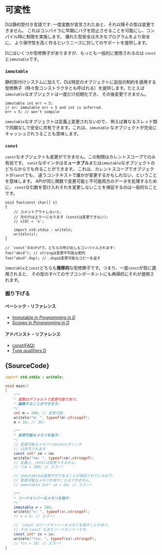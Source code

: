 # 可変性

Dは静的型付き言語です: 一度変数が宣言されたあと、それ以降その型は変更できません。
これはコンパイラに早期にバグを防止させることを可能にし、コンパイル時に制限を実施します。
優れた型安全は大きなプログラムをより安全に、
より保守性を高く作るというニーズに対してのサポートを提供します。

Dにはいくつか型修飾子がありますが、もっとも一般的に使用されるのは
`const`と`immutable`です。

### `immutable`

静的型付けシステムに加えて、Dは特定のオブジェクトに追加の制約を適用する
型修飾子（時々型コンストラクタとも呼ばれる）を提供します。たとえば
`immutable`なオブジェクトは一度だけ初期化でき、
その後変更できません。

    immutable int err = 5;
    // or: immutable err = 5 and int is inferred.
    err = 5; // won't compile

`immutable`なオブジェクトは定義上変更されないので、
例えば異なるスレッド間で同期なしで安全に共有できます。これは、`immutable`
なオブジェクトが完全にキャッシュされうることも意味します。

### `const`

`const`なオブジェクトも変更ができません。この制限はカレントスコープでのみ有効です。
`const`なポインタは**ミュータブル**または`immutable`なオブジェクトのどちらからでも作ることができます。
これは、カレントスコープでオブジェクトが`const`でも、
違うコンテキストで誰かが変更するかもしれない、ということを意味します。
APIが同じ関数で変更可能と不可能両方のデータを処理するために、
`const`な引数を受け入れそれを変更しないことを保証するのは一般的なことです。

    void foo(const char[] s)
    {
        // コメントアウトしないと、
        // 次の行はエラーになります (constは変更できない):
        // s[0] = 'x';

        import std.stdio : writeln;
        writeln(s);
    }

    // `const`のおかげで、どちらの呼び出しもコンパイルされます:
    foo("abcd"); // stringは変更不可能な配列
    foo("abcd".dup); // .dupは変更可能なコピーを返す

`immutable`と`const`どちらも**推移的**な型修飾子です。つまり、一度`const`が型に適用されると、
その型のすべてのサブコンポーネントにも再帰的にそれが適用されます。

### 掘り下げる

#### ベーシック・リファレンス

- [Immutable in _Programming in D_](http://ddili.org/ders/d.en/const_and_immutable.html)
- [Scopes in _Programming in D_](http://ddili.org/ders/d.en/name_space.html)

#### アドバンスト・リファレンス

- [const(FAQ)](https://dlang.org/const-faq.html)
- [Type qualifiers D](https://dlang.org/spec/const3.html)

## {SourceCode}

```d
import std.stdio : writeln;

void main()
{
    /**
    * 変数はデフォルトで変更可能であり、
    * 編集することができます:
    */
    int m = 100; // 変更可能
    writeln("m: ", typeof(m).stringof);
    m = 10; // 良い

    /**
    * 変更可能なメモリを指す:
    */
    // 変更可能なメモリへのconstポインタ
    // は許可されます
    const int* cm = &m;
    writeln("cm: ", typeof(cm).stringof);
    // 定義上、constは変更できません:
    // *cm = 100; // エラー!

    // immutableは変更不可であることが保証されているので、
    // 変更可能なメモリを指すことはできません。
    // immutable int* im = &m; // エラー!

    /**
    * リードオンリーなメモリを指す:
    */
    immutable v = 100;
    writeln("v: ", typeof(v).stringof);
    // v = 5; // エラー!

    // `const`はリードオンリーなメモリを指すことがあり、
    // その`const`もまたリードオンリーです。
    const int* cv = &v;
    writeln("*cv: ", typeof(cv).stringof);
    // *cv = 10; // エラー!
}
```
